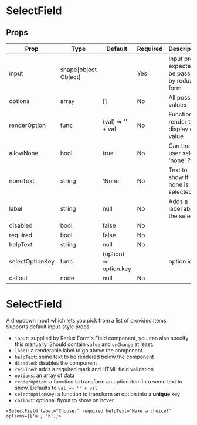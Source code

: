 SelectField
===========


Props
-----
Prop                  | Type     | Default                   | Required | Description
--------------------- | -------- | ------------------------- | -------- | -----------
input|shape[object Object]||Yes|Input props, expected to be passed by redux-form
options|array|[]|No|All possible values
renderOption|func|(val) => '' + val|No|Function to render the display of a value
allowNone|bool|true|No|Can the user select 'none' ?
noneText|string|'None'|No|Text to show if none is selected
label|string|null|No|Adds a label above the select
disabled|bool|false|No|
required|bool|false|No|
helpText|string|null|No|
selectOptionKey|func|(option) => option.key || option.id || '' + option|No|
callout|node|null|No|

# SelectField

A dropdown input which lets you pick from a list of provided items. Supports default input-style props:

* `input`: supplied by Redux Form's Field component, you can also specify this manually. Should contain `value` and `onChange` at least.
* `label`: a renderable label to go above the component
* `helpText`: some text to be rendered below the component
* `disabled`: disables the component
* `required`: adds a required mark and HTML field validation
* `options`: an array of data
* `renderOption`: a function to transform an option item into some text to show. Defaults to `val => '' + val`
* `selectOptionKey`: a function to transform an option into a **unique** key
* `callout`: optional flyout to show on hover

```
<SelectField label="Choose:" required helpText="Make a choice!" options={['a', 'b']}>
```
